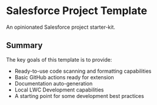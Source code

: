 # Salesforce Project Template

An opinionated Salesforce project starter-kit. 

## Summary
The key goals of this template is to provide:
- Ready-to-use code scanning and formatting capabilities
- Basic GitHub actions ready for extension
- Documentation auto-generation
- Local LWC Development capabilities
- A starting point for some development best practices